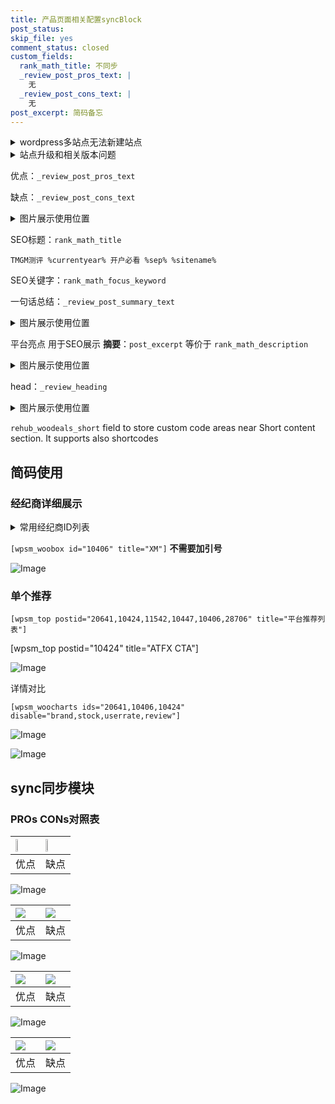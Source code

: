 ```yaml
---
title: 产品页面相关配置syncBlock
post_status: 
skip_file: yes
comment_status: closed
custom_fields:
  rank_math_title: 不同步
  _review_post_pros_text: |
    无
  _review_post_cons_text: |
    无
post_excerpt: 简码备忘
---
```

<details><summary>wordpress多站点无法新建站点</summary>

<li>和报错需要清理cookies一样的原因</li>
<li>wp-config.php里面<code>define( 'SUBDOMAIN_INSTALL', false );//子域名安装</code></li>
<li>新建子站点是用<code>define( 'SUBDOMAIN_INSTALL', true);//子域名安装</code> 完成以后，改成<code>false</code></li>
</details>

<details><summary>站点升级和相关版本问题</summary>

<p>wordpress：5.9.9
woocommerce：7.5.1
出现问题的地方：主题选项里面>><strong>Product layout >>compact style</strong></p>
<p>如何出现没有用过的字段 导致无法保存。先导出配置 然后进行修改，后面再次恢复即可。</p>
<p>出现部分字段无法显示时，需要返回默认布局后，对产品进行保存就好了。</p>
<p></p>
</details>

优点：`_review_post_pros_text`

缺点：`_review_post_cons_text`

<details><summary>图片展示使用位置</summary>

<img src="https://prod-files-secure.s3.us-west-2.amazonaws.com/39ed1227-6d7d-4570-be36-9ccd4a2c4241/f51d3d83-55d4-4bdf-9604-f37ec77ab556/Untitled.png?X-Amz-Algorithm=AWS4-HMAC-SHA256&X-Amz-Content-Sha256=UNSIGNED-PAYLOAD&X-Amz-Credential=ASIAZI2LB466TPWO2KLU%2F20250716%2Fus-west-2%2Fs3%2Faws4_request&X-Amz-Date=20250716T105518Z&X-Amz-Expires=3600&X-Amz-Security-Token=IQoJb3JpZ2luX2VjEEIaCXVzLXdlc3QtMiJIMEYCIQDp7hZg1pOyeVgm4vcf2XN0v7OwvY0I05fYltoM7GtBngIhAPtW4EKRBX19V7LXMHMmAuVIFureloJVHhvLTqhZrMjIKv8DCFsQABoMNjM3NDIzMTgzODA1IgwsBJ91A7grMmYjlzYq3AN28caUHne1UQvJB1A2q0jmeMBkQhMN69NHFnpYGeUlodIR7Wa1gEZDzFNt4WaZ69Oti%2F37JjzmJFB%2Blr2Lr%2FZZ0sAkMSRgfnP0%2F29JZHVeenALaxw09xHmVXKuvBT1rZdVTPh2kc7wOX1Vz0F5CU3TM1hSFy81s8ttrL9sz2SjwXJaWbEc8Mj3Y5eoq11FAVAusCxQm5Rr9bPrSACl7CLgyMxXvbZIKP4CVPwZz2xM5WjROjEv%2F6YzLyPL%2FRwiEdrG95X8D6RvuyamE%2Fcmn8pf5FpxOukQZxoflTQ%2B%2Fd3tqyzJNIUL3pv%2BFm%2BHmRWJ9SM7rBHNJxuBjjmPYi%2Bekl%2Bu5OMH24H%2BbOTE7m6TA3Exaw0n%2B5ZhYM8tdhgWg9zgw%2Fg9dJsf2kH4DojCLcb%2BuXGH09ILpmozOU%2FOELcMILkFkEVX0%2BPC0IAYEwkf%2Bpmpe3zi4d1a8rtgN7tVnzUX%2FLP48rR6kC6udpnMC587W2TYv9DuiQ0VjVfWpsPepEFb6Lt1wN9OU5nn%2BqZ%2FzXO50KbLUH%2FJfN%2F2HCTtAUdnpkLoMGfXC0slxf3JI6PUy8pqwSILXUoqi5dtfNeU9E2Hg24zHCTGyucmIZUeKUQRlAKF5PD6BcmT4mu5b5bawzDk9t3DBjqkAfEE%2BF78otC5sR%2BLUM1G6UhuPm3e9SYjn0QUBYQNapSr7mzSHljvx%2B5OtX%2FvhVJ%2BJtPXWjP%2FCWIoek0zEUStLSWvLCXZSHCPXzfhpQb%2FWVJkW9plJa%2FvNkScLBpcV4pFAmXZUTDkgGxG8lGQZsGao8gkc3NXq%2FRdCnteAYRF4mgtCPqCTgkokHKFE%2FbM%2FRfG2UjYyGO776dwif56Wkyyje4fwVib&X-Amz-Signature=a58b77dd08025f6495870e03f13d1517441d4dd7edb38ef90130cf3cf46c25ec&X-Amz-SignedHeaders=host&x-amz-checksum-mode=ENABLED&x-id=GetObject" alt="Image">
</details>

SEO标题：`rank_math_title`

`TMGM测评 %currentyear% 开户必看 %sep% %sitename%`

SEO关键字：`rank_math_focus_keyword`

一句话总结：`_review_post_summary_text`

<details><summary>图片展示使用位置</summary>

<img src="https://prod-files-secure.s3.us-west-2.amazonaws.com/39ed1227-6d7d-4570-be36-9ccd4a2c4241/4b96a922-296c-4f4e-8630-d1c870cbce01/Untitled.png?X-Amz-Algorithm=AWS4-HMAC-SHA256&X-Amz-Content-Sha256=UNSIGNED-PAYLOAD&X-Amz-Credential=ASIAZI2LB466T74J4NL6%2F20250716%2Fus-west-2%2Fs3%2Faws4_request&X-Amz-Date=20250716T105518Z&X-Amz-Expires=3600&X-Amz-Security-Token=IQoJb3JpZ2luX2VjEEIaCXVzLXdlc3QtMiJHMEUCIF5EQi4d48l9EhvWX6V24X0D45WMBT49QsAnZzXSOYiFAiEAkkWrEsjCs%2FHz9N1VEQWmAH0wDrx6Dq4%2BGdtnSE3HOAMq%2FwMIWxAAGgw2Mzc0MjMxODM4MDUiDJXGVhdvSh91zuhxySrcAzP0MjIWMiBKRmKKps575L1OV4hjVL3U9Zni4J0fExut%2FtH4Y6M%2BQxPrYEsRn7qi5QD8U08tkrV0zl0BN89DrNpXhWM7wkovfMn591Y14hqsQviYoSVN7UqAqOQecm5nBzs5Me9MiaNY3PZOtyklqNE4TR8xh%2Fxi1MXOzqN%2FaD0xELSFkSt7JMM8KZ1SjjiuMaRnLbm7anuDj3be%2B1%2BgiLLSOO3kaLlcbyyzZzgiJdfcJyFgt0YkV1Tj77DdCrRitfA93HebPFRvvNwtl9uzekk8UiYPMv103HEgVpz6mL4EzCBpsM%2FHx%2BpY1NWX0aseM%2FYT63ok5QQnaFmIkXKT5BOxSk3U6VaNgI5jeSWpJhIuBhmVwQTovqqm4%2Bq%2F8wrdLr2q%2FzNigG80MiSsyVQOD2X72uOmedoFTDfYFt1QvyTNHMocEr%2Fk5LREV%2Fp%2BrXhDWZcvlhLGfyDpqQel3pF9%2BHYOfUWR8MBIbHYSAHHzAZzpNP%2BwWMKmJ1xhk1gyqeARFywLuNJdfv%2BUyQUKcH2fJZhLgeb9Rk%2BAS%2FwDZMqBB9UoaH%2Bh9fz08XPhKA1vX0778eKfmT%2FeSVCOBGIe8oZKR%2FKaGXhcXhs%2BqBsakULrhmq1%2BmrelBj658AxAU09MMP23cMGOqUBSovw4djtv4oSx3sxfqsewWH4MJC9lSuKCdV0zenwSeHZa%2FlaKWYU%2BGzDbooblIY0IW85DslwD%2FfWTIUJHmTu%2BNwH%2B7k8jiHsxNvEMWL0Jtsq4UNdAlI%2F06XHcuAzMDic6zYQ%2BDuBetbN2Tkd0VzKY%2BJiZpeQ9Z9YpivQK%2FF6ILW16ii89WtIHu9OchwX2sMqUXqSXgZmJLtqJc7fdcf4sJ98VLIV&X-Amz-Signature=6aab92c0b1fe30f2f768cdf9e06791e177544b9732ebc34b44edd77a2b04f19a&X-Amz-SignedHeaders=host&x-amz-checksum-mode=ENABLED&x-id=GetObject" alt="Image">
</details>

平台亮点 用于SEO展示 **摘要**：`post_excerpt`  等价于 `rank_math_description`

<details><summary>图片展示使用位置</summary>

<img src="https://prod-files-secure.s3.us-west-2.amazonaws.com/39ed1227-6d7d-4570-be36-9ccd4a2c4241/1ee11f63-b60a-4dfe-a7a7-d58ff23b5d88/Untitled.png?X-Amz-Algorithm=AWS4-HMAC-SHA256&X-Amz-Content-Sha256=UNSIGNED-PAYLOAD&X-Amz-Credential=ASIAZI2LB466VLGGIXFH%2F20250716%2Fus-west-2%2Fs3%2Faws4_request&X-Amz-Date=20250716T105518Z&X-Amz-Expires=3600&X-Amz-Security-Token=IQoJb3JpZ2luX2VjEEIaCXVzLXdlc3QtMiJIMEYCIQC5PPk5LpBJVllJ0ujvF6rKye6oeaj0o0i%2FiECKupW0OQIhAIjqTSjTSNLhhhACzh5c8MeEUonQdNMyAUi8Vr32nelcKv8DCFsQABoMNjM3NDIzMTgzODA1Igz6F4ctkFy8tVZ3jlYq3AN4wDBvnM6dmcJy4p8c7eGCT0XxquWwiop65JW9URHHqQ4eikLG%2Fj1xBh54gfHGqXZVWwXgvxgZPFr0TJvNeNtKg4l%2BYdlmRznzUlQJDAK6Ez9wB8rw0oxOZlI0pUxffsh9NtPn7agrPLkT7mTJpP4yGsbltnE5Eb%2B%2B51g1Yz72W7FyhF18vAEZRNOY2mjRUZ%2F%2FKF4UtnCIbY7amU5AUBERJO%2BvCuSStz6Tf7cux8Qz4Liv1K3cRrlW9EETi9hj1aJ45mBqABjEodLqbqSi0Nwh%2BPrGqTvj6VNS5%2Ft%2FwYeZC%2BPlBiwSyOeqhbHD8Z2moyRVHP3ce%2FIjU5NiAaFg%2Bj36f%2BkHScUMLiKD6au7K7kX%2BLn9dOPrGfrxkyxQt%2BAqhRoiokmTAsRCxzF%2FdUfg1IIc6eaYCSqPVBaUwBtKq4LH1%2FJ5MyuYeJm7XhmRZVccsswWB7RyvYyGYbf%2FQo9B9%2B4nKvIpGTaaQXXsPrRkh8Jr1oB5H%2FBGpQy%2BH%2BbzG%2BOngReXd6sKyiY02kO9Gl4w5IyK0OVe%2F2eC6qXDQH60nxgMjFW4v%2FYn6jApp%2BbhAeMY%2F1KG7hCWNPiMOzbeX5F6mgiCT4wYkLaZJMFQsfvAl%2Fvt6CLyP6CcxVKFnm0dFTCV9t3DBjqkAWAzy7Jjdoa2Ha%2BUANlYBima0Q%2B7zt4xrESzMwaq58SSThYTG0Xmu9A4JFiLhXJ1SNBAiNOcK3%2FdtJ862AmmrEFCTZjkf9ztTzCLMEMorUKvCYE%2FG3S%2FKTj62puCPH6Bbup%2BTVKjKfXBiO51cDa8amv7ZqFKuTQfpJQTufFqWcDTiuqkdBJYpB4Q8ZtSQdM4Sy%2Blc9F5YTDAKuIYiIu6xkHwfHfp&X-Amz-Signature=950ae102ff4bb59d613ae6fce07b740fcb66b26ce110ec878bbde87d6c226d3f&X-Amz-SignedHeaders=host&x-amz-checksum-mode=ENABLED&x-id=GetObject" alt="Image">
<img src="https://prod-files-secure.s3.us-west-2.amazonaws.com/39ed1227-6d7d-4570-be36-9ccd4a2c4241/ad4118b5-78d8-4fbe-801e-3b29b5d99c01/Untitled.png?X-Amz-Algorithm=AWS4-HMAC-SHA256&X-Amz-Content-Sha256=UNSIGNED-PAYLOAD&X-Amz-Credential=ASIAZI2LB466VLGGIXFH%2F20250716%2Fus-west-2%2Fs3%2Faws4_request&X-Amz-Date=20250716T105518Z&X-Amz-Expires=3600&X-Amz-Security-Token=IQoJb3JpZ2luX2VjEEIaCXVzLXdlc3QtMiJIMEYCIQC5PPk5LpBJVllJ0ujvF6rKye6oeaj0o0i%2FiECKupW0OQIhAIjqTSjTSNLhhhACzh5c8MeEUonQdNMyAUi8Vr32nelcKv8DCFsQABoMNjM3NDIzMTgzODA1Igz6F4ctkFy8tVZ3jlYq3AN4wDBvnM6dmcJy4p8c7eGCT0XxquWwiop65JW9URHHqQ4eikLG%2Fj1xBh54gfHGqXZVWwXgvxgZPFr0TJvNeNtKg4l%2BYdlmRznzUlQJDAK6Ez9wB8rw0oxOZlI0pUxffsh9NtPn7agrPLkT7mTJpP4yGsbltnE5Eb%2B%2B51g1Yz72W7FyhF18vAEZRNOY2mjRUZ%2F%2FKF4UtnCIbY7amU5AUBERJO%2BvCuSStz6Tf7cux8Qz4Liv1K3cRrlW9EETi9hj1aJ45mBqABjEodLqbqSi0Nwh%2BPrGqTvj6VNS5%2Ft%2FwYeZC%2BPlBiwSyOeqhbHD8Z2moyRVHP3ce%2FIjU5NiAaFg%2Bj36f%2BkHScUMLiKD6au7K7kX%2BLn9dOPrGfrxkyxQt%2BAqhRoiokmTAsRCxzF%2FdUfg1IIc6eaYCSqPVBaUwBtKq4LH1%2FJ5MyuYeJm7XhmRZVccsswWB7RyvYyGYbf%2FQo9B9%2B4nKvIpGTaaQXXsPrRkh8Jr1oB5H%2FBGpQy%2BH%2BbzG%2BOngReXd6sKyiY02kO9Gl4w5IyK0OVe%2F2eC6qXDQH60nxgMjFW4v%2FYn6jApp%2BbhAeMY%2F1KG7hCWNPiMOzbeX5F6mgiCT4wYkLaZJMFQsfvAl%2Fvt6CLyP6CcxVKFnm0dFTCV9t3DBjqkAWAzy7Jjdoa2Ha%2BUANlYBima0Q%2B7zt4xrESzMwaq58SSThYTG0Xmu9A4JFiLhXJ1SNBAiNOcK3%2FdtJ862AmmrEFCTZjkf9ztTzCLMEMorUKvCYE%2FG3S%2FKTj62puCPH6Bbup%2BTVKjKfXBiO51cDa8amv7ZqFKuTQfpJQTufFqWcDTiuqkdBJYpB4Q8ZtSQdM4Sy%2Blc9F5YTDAKuIYiIu6xkHwfHfp&X-Amz-Signature=f98552ef304a8e1473d254b13028ed69a24c45c255a52958c0e1fd6eeb74b232&X-Amz-SignedHeaders=host&x-amz-checksum-mode=ENABLED&x-id=GetObject" alt="Image">
<img src="https://prod-files-secure.s3.us-west-2.amazonaws.com/39ed1227-6d7d-4570-be36-9ccd4a2c4241/a38cf7c9-a79c-4b64-9e94-13589fe0758b/Untitled.png?X-Amz-Algorithm=AWS4-HMAC-SHA256&X-Amz-Content-Sha256=UNSIGNED-PAYLOAD&X-Amz-Credential=ASIAZI2LB466VLGGIXFH%2F20250716%2Fus-west-2%2Fs3%2Faws4_request&X-Amz-Date=20250716T105518Z&X-Amz-Expires=3600&X-Amz-Security-Token=IQoJb3JpZ2luX2VjEEIaCXVzLXdlc3QtMiJIMEYCIQC5PPk5LpBJVllJ0ujvF6rKye6oeaj0o0i%2FiECKupW0OQIhAIjqTSjTSNLhhhACzh5c8MeEUonQdNMyAUi8Vr32nelcKv8DCFsQABoMNjM3NDIzMTgzODA1Igz6F4ctkFy8tVZ3jlYq3AN4wDBvnM6dmcJy4p8c7eGCT0XxquWwiop65JW9URHHqQ4eikLG%2Fj1xBh54gfHGqXZVWwXgvxgZPFr0TJvNeNtKg4l%2BYdlmRznzUlQJDAK6Ez9wB8rw0oxOZlI0pUxffsh9NtPn7agrPLkT7mTJpP4yGsbltnE5Eb%2B%2B51g1Yz72W7FyhF18vAEZRNOY2mjRUZ%2F%2FKF4UtnCIbY7amU5AUBERJO%2BvCuSStz6Tf7cux8Qz4Liv1K3cRrlW9EETi9hj1aJ45mBqABjEodLqbqSi0Nwh%2BPrGqTvj6VNS5%2Ft%2FwYeZC%2BPlBiwSyOeqhbHD8Z2moyRVHP3ce%2FIjU5NiAaFg%2Bj36f%2BkHScUMLiKD6au7K7kX%2BLn9dOPrGfrxkyxQt%2BAqhRoiokmTAsRCxzF%2FdUfg1IIc6eaYCSqPVBaUwBtKq4LH1%2FJ5MyuYeJm7XhmRZVccsswWB7RyvYyGYbf%2FQo9B9%2B4nKvIpGTaaQXXsPrRkh8Jr1oB5H%2FBGpQy%2BH%2BbzG%2BOngReXd6sKyiY02kO9Gl4w5IyK0OVe%2F2eC6qXDQH60nxgMjFW4v%2FYn6jApp%2BbhAeMY%2F1KG7hCWNPiMOzbeX5F6mgiCT4wYkLaZJMFQsfvAl%2Fvt6CLyP6CcxVKFnm0dFTCV9t3DBjqkAWAzy7Jjdoa2Ha%2BUANlYBima0Q%2B7zt4xrESzMwaq58SSThYTG0Xmu9A4JFiLhXJ1SNBAiNOcK3%2FdtJ862AmmrEFCTZjkf9ztTzCLMEMorUKvCYE%2FG3S%2FKTj62puCPH6Bbup%2BTVKjKfXBiO51cDa8amv7ZqFKuTQfpJQTufFqWcDTiuqkdBJYpB4Q8ZtSQdM4Sy%2Blc9F5YTDAKuIYiIu6xkHwfHfp&X-Amz-Signature=f2d155314dd52cee237455b848b1232f6823d735400e825bbcbd35423ed1476b&X-Amz-SignedHeaders=host&x-amz-checksum-mode=ENABLED&x-id=GetObject" alt="Image">
<img src="https://prod-files-secure.s3.us-west-2.amazonaws.com/39ed1227-6d7d-4570-be36-9ccd4a2c4241/7da6fc1e-d2ac-42ae-8c75-cb5749aa18f6/Untitled.png?X-Amz-Algorithm=AWS4-HMAC-SHA256&X-Amz-Content-Sha256=UNSIGNED-PAYLOAD&X-Amz-Credential=ASIAZI2LB466VLGGIXFH%2F20250716%2Fus-west-2%2Fs3%2Faws4_request&X-Amz-Date=20250716T105518Z&X-Amz-Expires=3600&X-Amz-Security-Token=IQoJb3JpZ2luX2VjEEIaCXVzLXdlc3QtMiJIMEYCIQC5PPk5LpBJVllJ0ujvF6rKye6oeaj0o0i%2FiECKupW0OQIhAIjqTSjTSNLhhhACzh5c8MeEUonQdNMyAUi8Vr32nelcKv8DCFsQABoMNjM3NDIzMTgzODA1Igz6F4ctkFy8tVZ3jlYq3AN4wDBvnM6dmcJy4p8c7eGCT0XxquWwiop65JW9URHHqQ4eikLG%2Fj1xBh54gfHGqXZVWwXgvxgZPFr0TJvNeNtKg4l%2BYdlmRznzUlQJDAK6Ez9wB8rw0oxOZlI0pUxffsh9NtPn7agrPLkT7mTJpP4yGsbltnE5Eb%2B%2B51g1Yz72W7FyhF18vAEZRNOY2mjRUZ%2F%2FKF4UtnCIbY7amU5AUBERJO%2BvCuSStz6Tf7cux8Qz4Liv1K3cRrlW9EETi9hj1aJ45mBqABjEodLqbqSi0Nwh%2BPrGqTvj6VNS5%2Ft%2FwYeZC%2BPlBiwSyOeqhbHD8Z2moyRVHP3ce%2FIjU5NiAaFg%2Bj36f%2BkHScUMLiKD6au7K7kX%2BLn9dOPrGfrxkyxQt%2BAqhRoiokmTAsRCxzF%2FdUfg1IIc6eaYCSqPVBaUwBtKq4LH1%2FJ5MyuYeJm7XhmRZVccsswWB7RyvYyGYbf%2FQo9B9%2B4nKvIpGTaaQXXsPrRkh8Jr1oB5H%2FBGpQy%2BH%2BbzG%2BOngReXd6sKyiY02kO9Gl4w5IyK0OVe%2F2eC6qXDQH60nxgMjFW4v%2FYn6jApp%2BbhAeMY%2F1KG7hCWNPiMOzbeX5F6mgiCT4wYkLaZJMFQsfvAl%2Fvt6CLyP6CcxVKFnm0dFTCV9t3DBjqkAWAzy7Jjdoa2Ha%2BUANlYBima0Q%2B7zt4xrESzMwaq58SSThYTG0Xmu9A4JFiLhXJ1SNBAiNOcK3%2FdtJ862AmmrEFCTZjkf9ztTzCLMEMorUKvCYE%2FG3S%2FKTj62puCPH6Bbup%2BTVKjKfXBiO51cDa8amv7ZqFKuTQfpJQTufFqWcDTiuqkdBJYpB4Q8ZtSQdM4Sy%2Blc9F5YTDAKuIYiIu6xkHwfHfp&X-Amz-Signature=038ee6b4a1afc716e911d9b5f88a921a12eee14a7a89d59ce4e357aff620d93e&X-Amz-SignedHeaders=host&x-amz-checksum-mode=ENABLED&x-id=GetObject" alt="Image">
<img src="https://prod-files-secure.s3.us-west-2.amazonaws.com/39ed1227-6d7d-4570-be36-9ccd4a2c4241/7e97f40a-eaee-47f5-b2f9-475f96808fa7/Untitled.png?X-Amz-Algorithm=AWS4-HMAC-SHA256&X-Amz-Content-Sha256=UNSIGNED-PAYLOAD&X-Amz-Credential=ASIAZI2LB466VLGGIXFH%2F20250716%2Fus-west-2%2Fs3%2Faws4_request&X-Amz-Date=20250716T105518Z&X-Amz-Expires=3600&X-Amz-Security-Token=IQoJb3JpZ2luX2VjEEIaCXVzLXdlc3QtMiJIMEYCIQC5PPk5LpBJVllJ0ujvF6rKye6oeaj0o0i%2FiECKupW0OQIhAIjqTSjTSNLhhhACzh5c8MeEUonQdNMyAUi8Vr32nelcKv8DCFsQABoMNjM3NDIzMTgzODA1Igz6F4ctkFy8tVZ3jlYq3AN4wDBvnM6dmcJy4p8c7eGCT0XxquWwiop65JW9URHHqQ4eikLG%2Fj1xBh54gfHGqXZVWwXgvxgZPFr0TJvNeNtKg4l%2BYdlmRznzUlQJDAK6Ez9wB8rw0oxOZlI0pUxffsh9NtPn7agrPLkT7mTJpP4yGsbltnE5Eb%2B%2B51g1Yz72W7FyhF18vAEZRNOY2mjRUZ%2F%2FKF4UtnCIbY7amU5AUBERJO%2BvCuSStz6Tf7cux8Qz4Liv1K3cRrlW9EETi9hj1aJ45mBqABjEodLqbqSi0Nwh%2BPrGqTvj6VNS5%2Ft%2FwYeZC%2BPlBiwSyOeqhbHD8Z2moyRVHP3ce%2FIjU5NiAaFg%2Bj36f%2BkHScUMLiKD6au7K7kX%2BLn9dOPrGfrxkyxQt%2BAqhRoiokmTAsRCxzF%2FdUfg1IIc6eaYCSqPVBaUwBtKq4LH1%2FJ5MyuYeJm7XhmRZVccsswWB7RyvYyGYbf%2FQo9B9%2B4nKvIpGTaaQXXsPrRkh8Jr1oB5H%2FBGpQy%2BH%2BbzG%2BOngReXd6sKyiY02kO9Gl4w5IyK0OVe%2F2eC6qXDQH60nxgMjFW4v%2FYn6jApp%2BbhAeMY%2F1KG7hCWNPiMOzbeX5F6mgiCT4wYkLaZJMFQsfvAl%2Fvt6CLyP6CcxVKFnm0dFTCV9t3DBjqkAWAzy7Jjdoa2Ha%2BUANlYBima0Q%2B7zt4xrESzMwaq58SSThYTG0Xmu9A4JFiLhXJ1SNBAiNOcK3%2FdtJ862AmmrEFCTZjkf9ztTzCLMEMorUKvCYE%2FG3S%2FKTj62puCPH6Bbup%2BTVKjKfXBiO51cDa8amv7ZqFKuTQfpJQTufFqWcDTiuqkdBJYpB4Q8ZtSQdM4Sy%2Blc9F5YTDAKuIYiIu6xkHwfHfp&X-Amz-Signature=b1035bfc850abf48a2801b51a36de95d8136000bca58d94a1bcd135bc898fe01&X-Amz-SignedHeaders=host&x-amz-checksum-mode=ENABLED&x-id=GetObject" alt="Image">
</details>

head：`_review_heading`

<details><summary>图片展示使用位置</summary>

<img src="https://prod-files-secure.s3.us-west-2.amazonaws.com/39ed1227-6d7d-4570-be36-9ccd4a2c4241/3a4650ad-9887-415c-889a-edd51fa54f27/Untitled.png?X-Amz-Algorithm=AWS4-HMAC-SHA256&X-Amz-Content-Sha256=UNSIGNED-PAYLOAD&X-Amz-Credential=ASIAZI2LB4664KI5KSKY%2F20250716%2Fus-west-2%2Fs3%2Faws4_request&X-Amz-Date=20250716T105519Z&X-Amz-Expires=3600&X-Amz-Security-Token=IQoJb3JpZ2luX2VjEEIaCXVzLXdlc3QtMiJHMEUCIQCu1wZeIk5iPNBkgqrWyH9W6wzxxbbS1WSktS3VbBAwkwIgNhUiNb5IKVxPdXQaDf8Y2GvBsr8aAqTn68AfL8HKpcoq%2FwMIWxAAGgw2Mzc0MjMxODM4MDUiDLOfY7oYd6WRq%2Bbd5CrcA84yK2OipmgrU750qWGV%2BQhYGJBQVRDzEp8aEEqSVVAnvecEEqjk1OT3uxFHnv7U5NebScCGxF3iPDD2v%2Fl4nZg%2BlgrLqEZt7uKwmD0PXaVfvEKqDCMwMQAAI8YIHgnmkConSGdjYWjcrx85hD5PO%2B5XPmEx66LObEmql2mMgRMTgM57AogLUJlpqtAxej06Jcn5nmalt1tpt%2FN1YggirWeKtq%2FcMt8J7deWyL2t3Yt%2BCx8ZppDv1TmeXUw8sif2ScVBf81zJvSIMWD2THV1ut0unkyWDWGP6lA0ZjG9JJCy7jqc1AlEUjMIIHb6wXEbRXsWmpby1B7YX5a9clPo00p8WJzL2RvwjJ5gij9YUDyaYBxHBOJ192%2BO3Hbis79tL9Fukub869uZDxz%2BHnCsMsDXE2MfGXvU1P5z863AlLyKXPl0v0YlmWx1IiNuZGTNLRcV4d91WvOLGqBbpaZeQJm0MCYYB6SvWUjJEBpcUtZJxyNtLXCWK9k6qHuFZAZy9%2F5o3NHQtXRrxMSTu1ClWWIhJAXlyW%2BpIDToSi6%2F7IbfTRK%2FgOk1jAGo25m2GG%2FkPZH9kXoZTixjIAlt0FkOypLakqr6Su%2FqrZhBujfDnOXghycxfIoGQthLqqVjMLf23cMGOqUBk4SYTnqhg8owlZ1iGNBmSTpK5Ea066VR3YJzMLojpq0tm6tM%2Br2OSRdSPtC63NQSH5lwnA3Nr53VhuBX15EFK7XLEAS0vhZNhuy7ySz9b55UtDkaR6Cg8z8HSNjvegaDMN7Pq6tdcYpW7Hz23lm%2B%2Bge%2BidgaAUsWOBikbR%2FjwlrCxXxdVj86cEzDKZukjoOWpEMtlFvCMrw6KkcGQ9wNV2mOLkil&X-Amz-Signature=90a46e0c986d2aaf542d0f1d0e26642ed2b9cc0e7bc94f5f5aebcf3c41789ada&X-Amz-SignedHeaders=host&x-amz-checksum-mode=ENABLED&x-id=GetObject" alt="Image">
</details>

`rehub_woodeals_short`	field to store custom code areas near Short content section. It supports also shortcodes



## 简码使用

### 经纪商详细展示

<details><summary>常用经纪商ID列表</summary>

<pre><code class="php">嘉盛 ===> 20641  [wpsm_woobox id="20641" title="嘉盛"]
易信easymarkets ===> 11542  [wpsm_woobox id="11542" title="易信easymarkets"]
ATFX外汇 ===> 10424  [wpsm_woobox id="10424" title="ATFX"]
XM ===> 10406  [wpsm_woobox id="10406" title="XM"]
TMGM ===> 29622  [wpsm_woobox id="29622" title="TMGM"]
HYCM ===> 10447  [wpsm_woobox id="10447" title="HYCM"]
fpmarkets澳福外汇 ===> 20639  [wpsm_woobox id="20639" title="fpmarkets澳福外汇"]</code></pre>
</details>

`[wpsm_woobox id="10406" title="XM"]` **不需要加引号**

![Image](https://prod-files-secure.s3.us-west-2.amazonaws.com/39ed1227-6d7d-4570-be36-9ccd4a2c4241/4f898f9d-0fa7-4e43-acd3-ac6bc7be575a/Untitled.png?X-Amz-Algorithm=AWS4-HMAC-SHA256&X-Amz-Content-Sha256=UNSIGNED-PAYLOAD&X-Amz-Credential=ASIAZI2LB466RZVJSAEG%2F20250716%2Fus-west-2%2Fs3%2Faws4_request&X-Amz-Date=20250716T105516Z&X-Amz-Expires=3600&X-Amz-Security-Token=IQoJb3JpZ2luX2VjEEIaCXVzLXdlc3QtMiJHMEUCIQD0QW6a2Fq%2FspF4n1GYWVV2HUdRm9D4xHfV7wODIQQXZQIgWxS8kaC2IZdi9LQXqI%2F2wdQNuaYl%2FyLWL018FJG5l1wq%2FwMIWxAAGgw2Mzc0MjMxODM4MDUiDHOoGnOW1p%2FlFJfHeircA5QjyQRJZphRBe%2FZlTXl0q61ItIGtJnYKPibmOnuRZpa4UU24RCtzQbaPoVxVZAE8AV57QV8FTiaNAoW19iMr8%2FhoSRNzFiO4ZCYJF2k9o5Vy240%2BV%2BLz1mwJi4EpxZK1BAl2Nu3eEWMwZkVFfKM5nn%2F%2B7JAMgGJlbYh5PXc4rO%2Fue%2FqTSRF1E%2FgXpHGNA%2BO9kRNrg9VTwAzM3lHCLKkugqlczAiSgCS0qbhHgr3HvCR4LJWqf7y%2FEk4BAWFOumU%2FdrL2YRUbBgpfGjoUnz5C5ZBnxL7U0jhjQIFHWwsLaBqQMOsV5a5YVinwv3BpYiMLAfaAbQGeJShwTzmiEbaqT3RQ9ijp3bV2FzOnAasJ3GRAXkwSjWOSB76rC4nUKcXxt7qJ8FGsOaLEHxbUtFO8aUDIY6pGTt1osPiswuS8MqRPklE6NrSzSuOpzUBVEj502mozNwvRrZ9Xxx3NceeVO5LbdGE9C8VqfbriWXi8FL3xkZEaphh5AVrkmyaCN5TRN1vZCz5r6t%2FRFurPxxKLXjPu1jtGAUrnD0AAF4KOol9b1p%2BOgZi0uUi%2F1Phfk4rGjt7fMqS%2BLGOAoqxPtIRHrLlJiQy584pup%2Fw3oRyOY44M6Q31XGVXZL94vkMMLL23cMGOqUB6t%2FlW7gsFIhZzdXL4abdJI9VBuukmFt7y5vQQk07psbcIfPu1f2gJUOY05Xt4747FhYRArQ%2FRBvy3jRXFCnboJCsAwa13rAkBHbtiSBIP05J0ygt6QQI9G%2F58cVB0VwXhreKIK4MFvTJoLN8LkrhDch%2BuhacoQK5nmIJzh%2BdD91NtqpwRtMXp%2BIKZ7ql%2FZxZQCb26YMGTsP1tq%2B5aUy7RQ8oKpVS&X-Amz-Signature=50c557dc5ed83c63607e8f6cf1a7ea6892b77ce4defe18e676ab5601780ab444&X-Amz-SignedHeaders=host&x-amz-checksum-mode=ENABLED&x-id=GetObject)

### 单个推荐
`[wpsm_top postid="20641,10424,11542,10447,10406,28706" title="平台推荐列表"]`

[wpsm_top postid="10424" title="ATFX CTA"]

![Image](https://prod-files-secure.s3.us-west-2.amazonaws.com/39ed1227-6d7d-4570-be36-9ccd4a2c4241/5ac620dc-51a8-48b6-b55d-91f47299193c/Untitled.png?X-Amz-Algorithm=AWS4-HMAC-SHA256&X-Amz-Content-Sha256=UNSIGNED-PAYLOAD&X-Amz-Credential=ASIAZI2LB466RZVJSAEG%2F20250716%2Fus-west-2%2Fs3%2Faws4_request&X-Amz-Date=20250716T105516Z&X-Amz-Expires=3600&X-Amz-Security-Token=IQoJb3JpZ2luX2VjEEIaCXVzLXdlc3QtMiJHMEUCIQD0QW6a2Fq%2FspF4n1GYWVV2HUdRm9D4xHfV7wODIQQXZQIgWxS8kaC2IZdi9LQXqI%2F2wdQNuaYl%2FyLWL018FJG5l1wq%2FwMIWxAAGgw2Mzc0MjMxODM4MDUiDHOoGnOW1p%2FlFJfHeircA5QjyQRJZphRBe%2FZlTXl0q61ItIGtJnYKPibmOnuRZpa4UU24RCtzQbaPoVxVZAE8AV57QV8FTiaNAoW19iMr8%2FhoSRNzFiO4ZCYJF2k9o5Vy240%2BV%2BLz1mwJi4EpxZK1BAl2Nu3eEWMwZkVFfKM5nn%2F%2B7JAMgGJlbYh5PXc4rO%2Fue%2FqTSRF1E%2FgXpHGNA%2BO9kRNrg9VTwAzM3lHCLKkugqlczAiSgCS0qbhHgr3HvCR4LJWqf7y%2FEk4BAWFOumU%2FdrL2YRUbBgpfGjoUnz5C5ZBnxL7U0jhjQIFHWwsLaBqQMOsV5a5YVinwv3BpYiMLAfaAbQGeJShwTzmiEbaqT3RQ9ijp3bV2FzOnAasJ3GRAXkwSjWOSB76rC4nUKcXxt7qJ8FGsOaLEHxbUtFO8aUDIY6pGTt1osPiswuS8MqRPklE6NrSzSuOpzUBVEj502mozNwvRrZ9Xxx3NceeVO5LbdGE9C8VqfbriWXi8FL3xkZEaphh5AVrkmyaCN5TRN1vZCz5r6t%2FRFurPxxKLXjPu1jtGAUrnD0AAF4KOol9b1p%2BOgZi0uUi%2F1Phfk4rGjt7fMqS%2BLGOAoqxPtIRHrLlJiQy584pup%2Fw3oRyOY44M6Q31XGVXZL94vkMMLL23cMGOqUB6t%2FlW7gsFIhZzdXL4abdJI9VBuukmFt7y5vQQk07psbcIfPu1f2gJUOY05Xt4747FhYRArQ%2FRBvy3jRXFCnboJCsAwa13rAkBHbtiSBIP05J0ygt6QQI9G%2F58cVB0VwXhreKIK4MFvTJoLN8LkrhDch%2BuhacoQK5nmIJzh%2BdD91NtqpwRtMXp%2BIKZ7ql%2FZxZQCb26YMGTsP1tq%2B5aUy7RQ8oKpVS&X-Amz-Signature=354c26e5cf655e2789918a7dbd3fac6872b11213952ff65e4e668b48b3f17043&X-Amz-SignedHeaders=host&x-amz-checksum-mode=ENABLED&x-id=GetObject)

详情对比

`[wpsm_woocharts ids="20641,10406,10424" disable="brand,stock,userrate,review"]`

![Image](https://prod-files-secure.s3.us-west-2.amazonaws.com/39ed1227-6d7d-4570-be36-9ccd4a2c4241/bf3ba45f-b9f3-4295-8aef-b4a495fd25f4/Untitled.png?X-Amz-Algorithm=AWS4-HMAC-SHA256&X-Amz-Content-Sha256=UNSIGNED-PAYLOAD&X-Amz-Credential=ASIAZI2LB466RZVJSAEG%2F20250716%2Fus-west-2%2Fs3%2Faws4_request&X-Amz-Date=20250716T105516Z&X-Amz-Expires=3600&X-Amz-Security-Token=IQoJb3JpZ2luX2VjEEIaCXVzLXdlc3QtMiJHMEUCIQD0QW6a2Fq%2FspF4n1GYWVV2HUdRm9D4xHfV7wODIQQXZQIgWxS8kaC2IZdi9LQXqI%2F2wdQNuaYl%2FyLWL018FJG5l1wq%2FwMIWxAAGgw2Mzc0MjMxODM4MDUiDHOoGnOW1p%2FlFJfHeircA5QjyQRJZphRBe%2FZlTXl0q61ItIGtJnYKPibmOnuRZpa4UU24RCtzQbaPoVxVZAE8AV57QV8FTiaNAoW19iMr8%2FhoSRNzFiO4ZCYJF2k9o5Vy240%2BV%2BLz1mwJi4EpxZK1BAl2Nu3eEWMwZkVFfKM5nn%2F%2B7JAMgGJlbYh5PXc4rO%2Fue%2FqTSRF1E%2FgXpHGNA%2BO9kRNrg9VTwAzM3lHCLKkugqlczAiSgCS0qbhHgr3HvCR4LJWqf7y%2FEk4BAWFOumU%2FdrL2YRUbBgpfGjoUnz5C5ZBnxL7U0jhjQIFHWwsLaBqQMOsV5a5YVinwv3BpYiMLAfaAbQGeJShwTzmiEbaqT3RQ9ijp3bV2FzOnAasJ3GRAXkwSjWOSB76rC4nUKcXxt7qJ8FGsOaLEHxbUtFO8aUDIY6pGTt1osPiswuS8MqRPklE6NrSzSuOpzUBVEj502mozNwvRrZ9Xxx3NceeVO5LbdGE9C8VqfbriWXi8FL3xkZEaphh5AVrkmyaCN5TRN1vZCz5r6t%2FRFurPxxKLXjPu1jtGAUrnD0AAF4KOol9b1p%2BOgZi0uUi%2F1Phfk4rGjt7fMqS%2BLGOAoqxPtIRHrLlJiQy584pup%2Fw3oRyOY44M6Q31XGVXZL94vkMMLL23cMGOqUB6t%2FlW7gsFIhZzdXL4abdJI9VBuukmFt7y5vQQk07psbcIfPu1f2gJUOY05Xt4747FhYRArQ%2FRBvy3jRXFCnboJCsAwa13rAkBHbtiSBIP05J0ygt6QQI9G%2F58cVB0VwXhreKIK4MFvTJoLN8LkrhDch%2BuhacoQK5nmIJzh%2BdD91NtqpwRtMXp%2BIKZ7ql%2FZxZQCb26YMGTsP1tq%2B5aUy7RQ8oKpVS&X-Amz-Signature=d39e107072ed061b8cc46535ac2ebe784f63f98fe4ee3bdbcb858f75b786e985&X-Amz-SignedHeaders=host&x-amz-checksum-mode=ENABLED&x-id=GetObject)

![Image](https://prod-files-secure.s3.us-west-2.amazonaws.com/39ed1227-6d7d-4570-be36-9ccd4a2c4241/30bc56ef-f383-4b48-9768-2ebc9e436ec0/Untitled.png?X-Amz-Algorithm=AWS4-HMAC-SHA256&X-Amz-Content-Sha256=UNSIGNED-PAYLOAD&X-Amz-Credential=ASIAZI2LB466RZVJSAEG%2F20250716%2Fus-west-2%2Fs3%2Faws4_request&X-Amz-Date=20250716T105516Z&X-Amz-Expires=3600&X-Amz-Security-Token=IQoJb3JpZ2luX2VjEEIaCXVzLXdlc3QtMiJHMEUCIQD0QW6a2Fq%2FspF4n1GYWVV2HUdRm9D4xHfV7wODIQQXZQIgWxS8kaC2IZdi9LQXqI%2F2wdQNuaYl%2FyLWL018FJG5l1wq%2FwMIWxAAGgw2Mzc0MjMxODM4MDUiDHOoGnOW1p%2FlFJfHeircA5QjyQRJZphRBe%2FZlTXl0q61ItIGtJnYKPibmOnuRZpa4UU24RCtzQbaPoVxVZAE8AV57QV8FTiaNAoW19iMr8%2FhoSRNzFiO4ZCYJF2k9o5Vy240%2BV%2BLz1mwJi4EpxZK1BAl2Nu3eEWMwZkVFfKM5nn%2F%2B7JAMgGJlbYh5PXc4rO%2Fue%2FqTSRF1E%2FgXpHGNA%2BO9kRNrg9VTwAzM3lHCLKkugqlczAiSgCS0qbhHgr3HvCR4LJWqf7y%2FEk4BAWFOumU%2FdrL2YRUbBgpfGjoUnz5C5ZBnxL7U0jhjQIFHWwsLaBqQMOsV5a5YVinwv3BpYiMLAfaAbQGeJShwTzmiEbaqT3RQ9ijp3bV2FzOnAasJ3GRAXkwSjWOSB76rC4nUKcXxt7qJ8FGsOaLEHxbUtFO8aUDIY6pGTt1osPiswuS8MqRPklE6NrSzSuOpzUBVEj502mozNwvRrZ9Xxx3NceeVO5LbdGE9C8VqfbriWXi8FL3xkZEaphh5AVrkmyaCN5TRN1vZCz5r6t%2FRFurPxxKLXjPu1jtGAUrnD0AAF4KOol9b1p%2BOgZi0uUi%2F1Phfk4rGjt7fMqS%2BLGOAoqxPtIRHrLlJiQy584pup%2Fw3oRyOY44M6Q31XGVXZL94vkMMLL23cMGOqUB6t%2FlW7gsFIhZzdXL4abdJI9VBuukmFt7y5vQQk07psbcIfPu1f2gJUOY05Xt4747FhYRArQ%2FRBvy3jRXFCnboJCsAwa13rAkBHbtiSBIP05J0ygt6QQI9G%2F58cVB0VwXhreKIK4MFvTJoLN8LkrhDch%2BuhacoQK5nmIJzh%2BdD91NtqpwRtMXp%2BIKZ7ql%2FZxZQCb26YMGTsP1tq%2B5aUy7RQ8oKpVS&X-Amz-Signature=3de8b4022a1470ddde9c208eab2216392f7555bf5b7564a27948321a38a183af&X-Amz-SignedHeaders=host&x-amz-checksum-mode=ENABLED&x-id=GetObject)

## sync同步模块

### PROs CONs对照表

| <img src="https://cdn.ifttt.fun/gh/jarlin8/OSS@main/icons/customize/pros.svg" height="auto" width="37.3%"> | <img src="https://cdn.ifttt.fun/gh/jarlin8/OSS@main/icons/customize/cons.svg" height="auto" width="28.8%"> |
| :--- | :--- |
| 优点 | 缺点 |

![Image](https://prod-files-secure.s3.us-west-2.amazonaws.com/39ed1227-6d7d-4570-be36-9ccd4a2c4241/8742b755-dfb5-4004-9a5f-d6e561664bd8/Untitled.png?X-Amz-Algorithm=AWS4-HMAC-SHA256&X-Amz-Content-Sha256=UNSIGNED-PAYLOAD&X-Amz-Credential=ASIAZI2LB466RZVJSAEG%2F20250716%2Fus-west-2%2Fs3%2Faws4_request&X-Amz-Date=20250716T105516Z&X-Amz-Expires=3600&X-Amz-Security-Token=IQoJb3JpZ2luX2VjEEIaCXVzLXdlc3QtMiJHMEUCIQD0QW6a2Fq%2FspF4n1GYWVV2HUdRm9D4xHfV7wODIQQXZQIgWxS8kaC2IZdi9LQXqI%2F2wdQNuaYl%2FyLWL018FJG5l1wq%2FwMIWxAAGgw2Mzc0MjMxODM4MDUiDHOoGnOW1p%2FlFJfHeircA5QjyQRJZphRBe%2FZlTXl0q61ItIGtJnYKPibmOnuRZpa4UU24RCtzQbaPoVxVZAE8AV57QV8FTiaNAoW19iMr8%2FhoSRNzFiO4ZCYJF2k9o5Vy240%2BV%2BLz1mwJi4EpxZK1BAl2Nu3eEWMwZkVFfKM5nn%2F%2B7JAMgGJlbYh5PXc4rO%2Fue%2FqTSRF1E%2FgXpHGNA%2BO9kRNrg9VTwAzM3lHCLKkugqlczAiSgCS0qbhHgr3HvCR4LJWqf7y%2FEk4BAWFOumU%2FdrL2YRUbBgpfGjoUnz5C5ZBnxL7U0jhjQIFHWwsLaBqQMOsV5a5YVinwv3BpYiMLAfaAbQGeJShwTzmiEbaqT3RQ9ijp3bV2FzOnAasJ3GRAXkwSjWOSB76rC4nUKcXxt7qJ8FGsOaLEHxbUtFO8aUDIY6pGTt1osPiswuS8MqRPklE6NrSzSuOpzUBVEj502mozNwvRrZ9Xxx3NceeVO5LbdGE9C8VqfbriWXi8FL3xkZEaphh5AVrkmyaCN5TRN1vZCz5r6t%2FRFurPxxKLXjPu1jtGAUrnD0AAF4KOol9b1p%2BOgZi0uUi%2F1Phfk4rGjt7fMqS%2BLGOAoqxPtIRHrLlJiQy584pup%2Fw3oRyOY44M6Q31XGVXZL94vkMMLL23cMGOqUB6t%2FlW7gsFIhZzdXL4abdJI9VBuukmFt7y5vQQk07psbcIfPu1f2gJUOY05Xt4747FhYRArQ%2FRBvy3jRXFCnboJCsAwa13rAkBHbtiSBIP05J0ygt6QQI9G%2F58cVB0VwXhreKIK4MFvTJoLN8LkrhDch%2BuhacoQK5nmIJzh%2BdD91NtqpwRtMXp%2BIKZ7ql%2FZxZQCb26YMGTsP1tq%2B5aUy7RQ8oKpVS&X-Amz-Signature=225cf03b576caa44afa018fa7b553070f1449eb88ad8b31fe93824b43d864fed&X-Amz-SignedHeaders=host&x-amz-checksum-mode=ENABLED&x-id=GetObject)

| <img src="https://cdn.ifttt.fun/gh/jarlin8/OSS@main/icons/customize/pros1.svg" height="auto"> | <img src="https://cdn.ifttt.fun/gh/jarlin8/OSS@main/icons/customize/cons1.svg" height="auto"> |
| :--- | :--- |
| 优点 | 缺点 |

![Image](https://prod-files-secure.s3.us-west-2.amazonaws.com/39ed1227-6d7d-4570-be36-9ccd4a2c4241/806358f8-c9c4-4e17-bb35-c6c76a5397a5/Untitled.png?X-Amz-Algorithm=AWS4-HMAC-SHA256&X-Amz-Content-Sha256=UNSIGNED-PAYLOAD&X-Amz-Credential=ASIAZI2LB466RZVJSAEG%2F20250716%2Fus-west-2%2Fs3%2Faws4_request&X-Amz-Date=20250716T105516Z&X-Amz-Expires=3600&X-Amz-Security-Token=IQoJb3JpZ2luX2VjEEIaCXVzLXdlc3QtMiJHMEUCIQD0QW6a2Fq%2FspF4n1GYWVV2HUdRm9D4xHfV7wODIQQXZQIgWxS8kaC2IZdi9LQXqI%2F2wdQNuaYl%2FyLWL018FJG5l1wq%2FwMIWxAAGgw2Mzc0MjMxODM4MDUiDHOoGnOW1p%2FlFJfHeircA5QjyQRJZphRBe%2FZlTXl0q61ItIGtJnYKPibmOnuRZpa4UU24RCtzQbaPoVxVZAE8AV57QV8FTiaNAoW19iMr8%2FhoSRNzFiO4ZCYJF2k9o5Vy240%2BV%2BLz1mwJi4EpxZK1BAl2Nu3eEWMwZkVFfKM5nn%2F%2B7JAMgGJlbYh5PXc4rO%2Fue%2FqTSRF1E%2FgXpHGNA%2BO9kRNrg9VTwAzM3lHCLKkugqlczAiSgCS0qbhHgr3HvCR4LJWqf7y%2FEk4BAWFOumU%2FdrL2YRUbBgpfGjoUnz5C5ZBnxL7U0jhjQIFHWwsLaBqQMOsV5a5YVinwv3BpYiMLAfaAbQGeJShwTzmiEbaqT3RQ9ijp3bV2FzOnAasJ3GRAXkwSjWOSB76rC4nUKcXxt7qJ8FGsOaLEHxbUtFO8aUDIY6pGTt1osPiswuS8MqRPklE6NrSzSuOpzUBVEj502mozNwvRrZ9Xxx3NceeVO5LbdGE9C8VqfbriWXi8FL3xkZEaphh5AVrkmyaCN5TRN1vZCz5r6t%2FRFurPxxKLXjPu1jtGAUrnD0AAF4KOol9b1p%2BOgZi0uUi%2F1Phfk4rGjt7fMqS%2BLGOAoqxPtIRHrLlJiQy584pup%2Fw3oRyOY44M6Q31XGVXZL94vkMMLL23cMGOqUB6t%2FlW7gsFIhZzdXL4abdJI9VBuukmFt7y5vQQk07psbcIfPu1f2gJUOY05Xt4747FhYRArQ%2FRBvy3jRXFCnboJCsAwa13rAkBHbtiSBIP05J0ygt6QQI9G%2F58cVB0VwXhreKIK4MFvTJoLN8LkrhDch%2BuhacoQK5nmIJzh%2BdD91NtqpwRtMXp%2BIKZ7ql%2FZxZQCb26YMGTsP1tq%2B5aUy7RQ8oKpVS&X-Amz-Signature=6d8b7c3cacffb9af8287f9524e42a72d0073af13e36d6d6d129e3cea436d69a0&X-Amz-SignedHeaders=host&x-amz-checksum-mode=ENABLED&x-id=GetObject)

| <img src="https://cdn.ifttt.fun/gh/jarlin8/OSS@main/icons/customize/pros2.svg" height="auto"> | <img src="https://cdn.ifttt.fun/gh/jarlin8/OSS@main/icons/customize/cons2.svg" height="auto"> |
| :--- | :--- |
| 优点 | 缺点 |

![Image](https://prod-files-secure.s3.us-west-2.amazonaws.com/39ed1227-6d7d-4570-be36-9ccd4a2c4241/a9245ec9-70dd-4005-b534-0d54315fc5f3/Untitled.png?X-Amz-Algorithm=AWS4-HMAC-SHA256&X-Amz-Content-Sha256=UNSIGNED-PAYLOAD&X-Amz-Credential=ASIAZI2LB466RZVJSAEG%2F20250716%2Fus-west-2%2Fs3%2Faws4_request&X-Amz-Date=20250716T105516Z&X-Amz-Expires=3600&X-Amz-Security-Token=IQoJb3JpZ2luX2VjEEIaCXVzLXdlc3QtMiJHMEUCIQD0QW6a2Fq%2FspF4n1GYWVV2HUdRm9D4xHfV7wODIQQXZQIgWxS8kaC2IZdi9LQXqI%2F2wdQNuaYl%2FyLWL018FJG5l1wq%2FwMIWxAAGgw2Mzc0MjMxODM4MDUiDHOoGnOW1p%2FlFJfHeircA5QjyQRJZphRBe%2FZlTXl0q61ItIGtJnYKPibmOnuRZpa4UU24RCtzQbaPoVxVZAE8AV57QV8FTiaNAoW19iMr8%2FhoSRNzFiO4ZCYJF2k9o5Vy240%2BV%2BLz1mwJi4EpxZK1BAl2Nu3eEWMwZkVFfKM5nn%2F%2B7JAMgGJlbYh5PXc4rO%2Fue%2FqTSRF1E%2FgXpHGNA%2BO9kRNrg9VTwAzM3lHCLKkugqlczAiSgCS0qbhHgr3HvCR4LJWqf7y%2FEk4BAWFOumU%2FdrL2YRUbBgpfGjoUnz5C5ZBnxL7U0jhjQIFHWwsLaBqQMOsV5a5YVinwv3BpYiMLAfaAbQGeJShwTzmiEbaqT3RQ9ijp3bV2FzOnAasJ3GRAXkwSjWOSB76rC4nUKcXxt7qJ8FGsOaLEHxbUtFO8aUDIY6pGTt1osPiswuS8MqRPklE6NrSzSuOpzUBVEj502mozNwvRrZ9Xxx3NceeVO5LbdGE9C8VqfbriWXi8FL3xkZEaphh5AVrkmyaCN5TRN1vZCz5r6t%2FRFurPxxKLXjPu1jtGAUrnD0AAF4KOol9b1p%2BOgZi0uUi%2F1Phfk4rGjt7fMqS%2BLGOAoqxPtIRHrLlJiQy584pup%2Fw3oRyOY44M6Q31XGVXZL94vkMMLL23cMGOqUB6t%2FlW7gsFIhZzdXL4abdJI9VBuukmFt7y5vQQk07psbcIfPu1f2gJUOY05Xt4747FhYRArQ%2FRBvy3jRXFCnboJCsAwa13rAkBHbtiSBIP05J0ygt6QQI9G%2F58cVB0VwXhreKIK4MFvTJoLN8LkrhDch%2BuhacoQK5nmIJzh%2BdD91NtqpwRtMXp%2BIKZ7ql%2FZxZQCb26YMGTsP1tq%2B5aUy7RQ8oKpVS&X-Amz-Signature=a4bc9e1e04c09312e768887f1208e1725f8a7fd2202354c225173c08c0458475&X-Amz-SignedHeaders=host&x-amz-checksum-mode=ENABLED&x-id=GetObject)

| <img src="https://cdn.ifttt.fun/gh/jarlin8/OSS@main/icons/customize/pros3.svg" height="auto"> | <img src="https://cdn.ifttt.fun/gh/jarlin8/OSS@main/icons/customize/cons3.svg" height="auto"> |
| :--- | :--- |
| 优点 | 缺点 |

![Image](https://prod-files-secure.s3.us-west-2.amazonaws.com/39ed1227-6d7d-4570-be36-9ccd4a2c4241/e1e580a2-2e5c-4780-9ff4-19c318fc2284/Untitled.png?X-Amz-Algorithm=AWS4-HMAC-SHA256&X-Amz-Content-Sha256=UNSIGNED-PAYLOAD&X-Amz-Credential=ASIAZI2LB466RZVJSAEG%2F20250716%2Fus-west-2%2Fs3%2Faws4_request&X-Amz-Date=20250716T105516Z&X-Amz-Expires=3600&X-Amz-Security-Token=IQoJb3JpZ2luX2VjEEIaCXVzLXdlc3QtMiJHMEUCIQD0QW6a2Fq%2FspF4n1GYWVV2HUdRm9D4xHfV7wODIQQXZQIgWxS8kaC2IZdi9LQXqI%2F2wdQNuaYl%2FyLWL018FJG5l1wq%2FwMIWxAAGgw2Mzc0MjMxODM4MDUiDHOoGnOW1p%2FlFJfHeircA5QjyQRJZphRBe%2FZlTXl0q61ItIGtJnYKPibmOnuRZpa4UU24RCtzQbaPoVxVZAE8AV57QV8FTiaNAoW19iMr8%2FhoSRNzFiO4ZCYJF2k9o5Vy240%2BV%2BLz1mwJi4EpxZK1BAl2Nu3eEWMwZkVFfKM5nn%2F%2B7JAMgGJlbYh5PXc4rO%2Fue%2FqTSRF1E%2FgXpHGNA%2BO9kRNrg9VTwAzM3lHCLKkugqlczAiSgCS0qbhHgr3HvCR4LJWqf7y%2FEk4BAWFOumU%2FdrL2YRUbBgpfGjoUnz5C5ZBnxL7U0jhjQIFHWwsLaBqQMOsV5a5YVinwv3BpYiMLAfaAbQGeJShwTzmiEbaqT3RQ9ijp3bV2FzOnAasJ3GRAXkwSjWOSB76rC4nUKcXxt7qJ8FGsOaLEHxbUtFO8aUDIY6pGTt1osPiswuS8MqRPklE6NrSzSuOpzUBVEj502mozNwvRrZ9Xxx3NceeVO5LbdGE9C8VqfbriWXi8FL3xkZEaphh5AVrkmyaCN5TRN1vZCz5r6t%2FRFurPxxKLXjPu1jtGAUrnD0AAF4KOol9b1p%2BOgZi0uUi%2F1Phfk4rGjt7fMqS%2BLGOAoqxPtIRHrLlJiQy584pup%2Fw3oRyOY44M6Q31XGVXZL94vkMMLL23cMGOqUB6t%2FlW7gsFIhZzdXL4abdJI9VBuukmFt7y5vQQk07psbcIfPu1f2gJUOY05Xt4747FhYRArQ%2FRBvy3jRXFCnboJCsAwa13rAkBHbtiSBIP05J0ygt6QQI9G%2F58cVB0VwXhreKIK4MFvTJoLN8LkrhDch%2BuhacoQK5nmIJzh%2BdD91NtqpwRtMXp%2BIKZ7ql%2FZxZQCb26YMGTsP1tq%2B5aUy7RQ8oKpVS&X-Amz-Signature=dd2c12c8b266ade831d7b2404343d952238cb48b78582a024486802cd38555c5&X-Amz-SignedHeaders=host&x-amz-checksum-mode=ENABLED&x-id=GetObject)